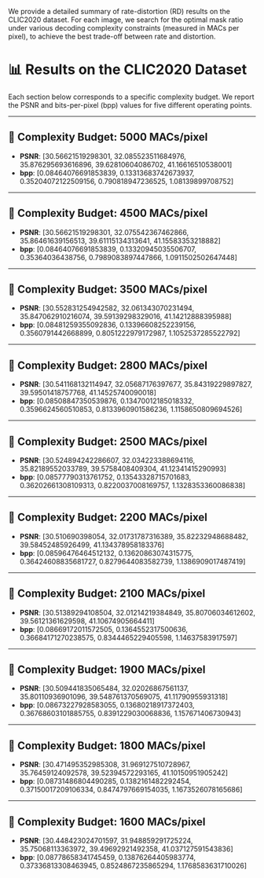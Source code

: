 We provide a detailed summary of rate-distortion (RD) results on the CLIC2020 dataset. For each image, we search for the optimal mask ratio under various decoding complexity constraints (measured in MACs per pixel), to achieve the best trade-off between rate and distortion.

# 📊 Results on the CLIC2020 Dataset

Each section below corresponds to a specific complexity budget. We report the PSNR and bits-per-pixel (bpp) values for five different operating points.

---

## 🔧 Complexity Budget: 5000 MACs/pixel

- **PSNR**: [30.56621519298301, 32.085523511684976, 35.876295693616896, 39.62810604086702, 41.16616510538001]  
- **bpp**: [0.08464076691853839, 0.13313683742673937, 0.35204072122509156, 0.790818947236525, 1.08139899708752]

---

## 🔧 Complexity Budget: 4500 MACs/pixel

- **PSNR**: [30.56621519298301, 32.075542367462866, 35.86461639156513, 39.61115134313641, 41.15583353218882]  
- **bpp**: [0.08464076691853839, 0.13320945035506707, 0.35364036438756, 0.7989083897447866, 1.0911502502647448]

---

## 🔧 Complexity Budget: 3500 MACs/pixel

- **PSNR**: [30.552831254942582, 32.061343070231494, 35.847062910216074, 39.59139298329016, 41.14212888395988]  
- **bpp**: [0.08481259355092836, 0.13396608252239156, 0.3560791442668899, 0.8051222979172987, 1.1052537285522792]

---

## 🔧 Complexity Budget: 2800 MACs/pixel

- **PSNR**: [30.541168132114947, 32.05687176397677, 35.84319229897827, 39.59501418757768, 41.14525740090018]  
- **bpp**: [0.08508847350539876, 0.13470012185018332, 0.3596624560510853, 0.8133960901586236, 1.1158650809694526]

---

## 🔧 Complexity Budget: 2500 MACs/pixel

- **PSNR**: [30.524894242286607, 32.034223388694116, 35.82189552033789, 39.5758408409304, 41.12341415290993]  
- **bpp**: [0.08577790313761752, 0.13543328715701683, 0.36202661308109313, 0.8220037008169757, 1.1328353360086838]

---

## 🔧 Complexity Budget: 2200 MACs/pixel

- **PSNR**: [30.510690398054, 32.01731787316389, 35.82232948688482, 39.58452485926499, 41.134378958183376]  
- **bpp**: [0.08596476464512132, 0.13620863074315775, 0.36424608835681727, 0.8279644083582739, 1.1386909017487419]

---

## 🔧 Complexity Budget: 2100 MACs/pixel

- **PSNR**: [30.51389294108504, 32.01214219384849, 35.80706034612602, 39.56121361629598, 41.10674905664411]  
- **bpp**: [0.08669172011572505, 0.1364552317500636, 0.36684171270238575, 0.8344465229405598, 1.14637583917597]

---

## 🔧 Complexity Budget: 1900 MACs/pixel

- **PSNR**: [30.509441835065484, 32.02026867561137, 35.80110936901096, 39.548761370569075, 41.11790955931318]  
- **bpp**: [0.08673227928583055, 0.13680218917372403, 0.36768603101885755, 0.8391229030068836, 1.157671406730943]

---

## 🔧 Complexity Budget: 1800 MACs/pixel

- **PSNR**: [30.471495352985308, 31.969127510728967, 35.76459124092578, 39.52394572293165, 41.10150951905242]  
- **bpp**: [0.08731486804490285, 0.1382161482292454, 0.37150017209106334, 0.8474797669154035, 1.1673526078165686]

---

## 🔧 Complexity Budget: 1600 MACs/pixel

- **PSNR**: [30.448423024701597, 31.948859291725224, 35.75068113363972, 39.49692921492358, 41.037127591543836]  
- **bpp**: [0.08778658341745459, 0.13876264405983774, 0.37336813308463945, 0.8524867235865294, 1.1768583631710026]
